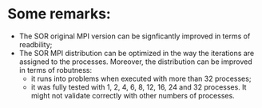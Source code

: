 # Some remarks:
- The SOR original MPI version can be signficantly improved in terms of readbility;
- The SOR MPI distribution can be optimized in the way the iterations are assigned to the
processes. Moreover, the distribution can be improved in terms of robutness:
	- it runs into problems when executed with more than 32 processes;
	- it was fully tested with 1, 2, 4, 6, 8, 12, 16, 24 and 32 processes. It might not 
validate correctly with other numbers of processes.
